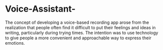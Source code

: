 # Voice-Assistant-
The concept of developing a voice-based recording app arose from the realization that people often find it difficult to put their feelings and ideas in writing, particularly during trying times. The intention was to use technology to give people a more convenient and approachable way to express their emotions.
